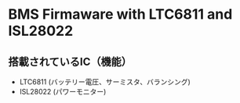 # BMS Firmaware with LTC6811 and ISL28022

## 搭載されているIC（機能）

- LTC6811 (バッテリー電圧、サーミスタ、バランシング)
- ISL28022 (パワーモニター)
